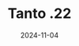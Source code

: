 ---
title: Tanto .22
date: 2024-11-04

weapon: 
-
    primary: Max Level
    item: Level 42
-
    primary: Military Camo's
    item: 2000 Critical Kills 
-
    primary: Special Camo 1
    item: 5 kills rapidly 15 times
-
    primary: Special Camo 2
    item: 300 kills while packed
-
    primary: Gold Camo
    item: 10 kills rapidly 15 times
-
    primary: Liberty Falls Location
    item: West Main Street
-
    primary: Terminus Location
    item: Interrogation Rooms

tags: weaponBuild
---
